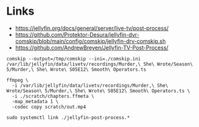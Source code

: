 # Links
- https://jellyfin.org/docs/general/server/live-tv/post-process/
- https://github.com/Protektor-Desura/jellyfin-dvr-comskip/blob/main/config/comskip/jellyfin-drv-comskip.sh
- https://github.com/AndrewBreyen/Jellyfin-TV-Post-Process/

```
comskip --output=/tmp/comskip --ini=./comskip.ini /var/lib/jellyfin/data/livetv/recordings/Murder,\ She\ Wrote/Season\ 5/Murder,\ She\ Wrote\ S05E12\ Smooth\ Operators.ts
```


```
ffmpeg \
  -i /var/lib/jellyfin/data/livetv/recordings/Murder,\ She\ Wrote/Season\ 5/Murder,\ She\ Wrote\ S05E12\ Smooth\ Operators.ts \
  -i ./scratch/chapters.ffmeta \
  -map_metadata 1 \
  -codec copy scratch/out.mp4
```

```
sudo systemctl link ./jellyfin-post-process.*
```